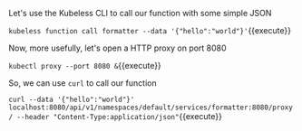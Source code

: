 Let's use the Kubeless CLI to call our function with some simple JSON

`kubeless function call formatter --data '{"hello":"world"}'`{{execute}}

Now, more usefully, let's open a HTTP proxy on port 8080

`kubectl proxy --port 8080 &`{{execute}}

So, we can use `curl` to call our function

`curl --data '{"hello":"world"}' localhost:8080/api/v1/namespaces/default/services/formatter:8080/proxy/ --header "Content-Type:application/json"`{{execute}}
